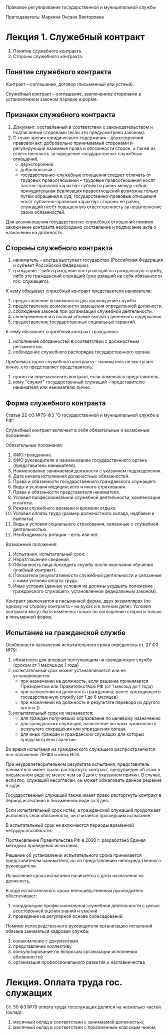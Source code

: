 Правовое регулирование государственной и муниципальной службы

Преподаватель: Маркина Оксана Викторовна

# Лекция 1. Служебный контракт

1. Понятие служебного контракта.
2. Стороны служебного контракта. 

## Понятие служебного контракта

Контракт – соглашение, договор (письменный или устный).

Служебный контракт – соглашение, заключенное сторонами в установленном законом порядке и форме.

## Признаки служебного контракта

1. Документ, составленный в соответствии с законодательством и подписанный сторонами (если это предусмотрено законом).
2. С точки зрения юридического содержания – двухсторонний правовой акт, добровольно принимаемый сторонами и регулирующий взаимные права и обязанности сторон, а также их ответственность за нарушение государственно-служебных отношений.
   - двухсторонний
   - добровольный
   - государственно-служебные отношения следует отличать от трудовых правоотношений – трудовые правоотношения носят частно-правовой характер: субъекты равны между собой; принудительная реализация правоотношений возможна только путём обращения в суд; государственно-правовые отношения носят публично-правовой характер: стороны не равны, служащий несёт повышенную ответственность за невыполнение своих обязанностей.

Для возникновения государственно-служебных отношений помимо заключение контракта необходимо составление и подписание акта о назначении на должность.

## Стороны служебного контракта

1. наниматель – всегда выступает государство (Российская Федерация и субъект Российской Федерации).
2. гражданин – либо гражданин поступающий на гражданскую службу, либо это гражданский служащий (уже взявший на себя обязанности гос. служащего).

К чему обязывает служебный контракт представителя нанимателя:

1. предоставление возможности для прохождение службы.
2. предоставление возможности замещения определенной должности.
3. соблюдение законов при организации служебной деятельности.
4. своевременное и в полном объеме выплата денежного содержания.
5. предоставление государственных социальных гарантий.

К чему обязывает служебный контракт гражданина:

1. исполнение обязанностей в соответствии с должностным регламентом.
2. соблюдение служебного распорядка государственного органа.

Проблема сторон служебного контракта – наниматель не выступает лично, его представляет представитель:

1. нужно ли перезаключить контракт, если поменялся представитель.
2. кому "служит" государственный служащий – представителю нанимателя или нанимателю лично.

## Форма служебного контракта

Статья 22 ФЗ №79-ФЗ "О государственной и муниципальной службе в РФ"

Служебный контракт включает в себя обязательные и возможные положения.

Обязательные положения:

1. ФИО гражданина.
2. ФИО руководителя и наименование государственного органа (представитель нанимателя).
3. Наименование занимаемой должности с указанием подразделения.
4. Дата начала исполнения должностных обязанностей.
5. Права и обязанности государственного гражданского служащего.
6. Виды и условия медицинского и иного страхования.
7. Права и обязанности представителя нанимателя.
8. Условия профессиональной служебной деятельности, компенсации и льготы.
9. Режим служебного времени и времени отдыха.
10. Условия оплаты труда (размер должностного оклада, надбавки и выплаты).
11. Виды и условия социального страхования, связанные с служебной деятельностью.
12. Необходимость ротации – есть или нет.

Возможные положения:

1. Испытания, испытательный срок.
2. Неразглашение сведений.
3. Обязанность лица проходить службу после окончания обучения (учебный контракт).
4. Показатели результативности служебной деятельности и связанные с ними условия оплаты труда.
5. Иные условия (данные условия не должны ухудшать положение гражданского служащего, установленное федеральным законом).

Контракт заключается в письменной форме, двух экземплярах (по одному на сторону контракта – на руках и в личном деле). Условия контракта могут быть изменены только по соглашению сторон и только в письменной форме.

## Испытание на гражданской службе

Особенности назначения испытательного срока определены ст. 27 ФЗ №79:

1. обязателен для впервые поступающим на гражданскую службу (сроком от 1 месяца до 1 года)
2. испытательный срок может устанавливается или не устанавилвается
   - при назначении на должность, если решение принимается Президентом или Правительством РФ (от 1 месяца до 1 года)
   - при назначении на должность гражданина, ранее проходившего государственную службу (от 1 до 6 месяцев)
   - при назначении на должность в результате перевода из другого органа ()
3. испытательный срок не назначается:
   - для граждан получивших образование по целевому назначению
   - для гражданских служащих, назначение которых произошло в результате сокращения или упразднения органа
   - для иных граждан и гражданских служащих для которых предусмотрены гарантии 

Во время испытания на гражданского служащего распространяются все положения 79-ФЗ и иных НПА.

При неудовлетворительном результате испытания, представитель нанимателя имеет право расторгнуть контракт, предупредив об этом в письменном виде не менее чем за 3 дня с указанием причин. В случае, если гос. служащий несогласен, он может обжаловать данное решение в суде.

Государственный служащий также имеет право расторгнуть контракт в период испытания в письменном виде за 3 дня.

Если испытательный срок истёк, а гражданский служащий продолжает исполнять свои обязанности, он считается прошедшим испытание.

В испытательный срок не включаются периоды временной нетрудоспособности.

Постановление Правительства РФ в 2020 г. разработано Единая методика проведения испытания.

Решение об установлении испытательного срока принимается представителем нанимателя, но по представлению непосредственного руководителя.

Исчисление срока испытания начинается с даты назначения на должность.

В ходе испытательного срока непосредственный руководитель обеспечивает:

1. координацию профессиональной служебной деятельности с целью всесторонней оценки знаний и умений
2. проведение на регулярной основе собеседований

Помимо непосредственного руководителя организацию испытаний обязана заниматься кадровая служба:

1. ознакомление с документами
2. представление коллективу
3. консультирование по вопросам организации исполнения обязанностей
4. организация профессионального развития и наставничества



# Лекция. Оплата труда гос. служащих

Ст. 50 ФЗ №79 оплата труда госслужащих делится на несколько частей (оклад):

1. месячный оклад в соответствии с занимаемой должностью;
2. месячный оклад в соответствии с присвоенным классным чином;